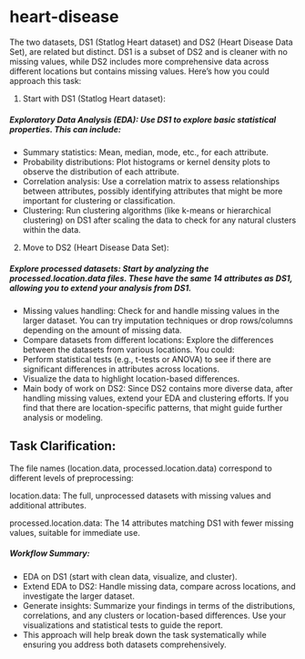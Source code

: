 # heart-disease


The two datasets, DS1 (Statlog Heart dataset) and DS2 (Heart Disease Data Set), are related but distinct. DS1 is a subset of DS2 and is cleaner with no missing values, while DS2 includes more comprehensive data across different locations but contains missing values. Here’s how you could approach this task:

1) Start with DS1 (Statlog Heart dataset):

##### Exploratory Data Analysis (EDA): Use DS1 to explore basic statistical properties. This can include:
- Summary statistics: Mean, median, mode, etc., for each attribute.
- Probability distributions: Plot histograms or kernel density plots to observe the distribution of each attribute.
- Correlation analysis: Use a correlation matrix to assess relationships between attributes, possibly identifying attributes that might be more important for clustering or classification.
- Clustering: Run clustering algorithms (like k-means or hierarchical clustering) on DS1 after scaling the data to check for any natural clusters within the data.



2) Move to DS2 (Heart Disease Data Set):

##### Explore processed datasets: Start by analyzing the processed.location.data files. These have the same 14 attributes as DS1, allowing you to extend your analysis from DS1.
- Missing values handling: Check for and handle missing values in the larger dataset. You can try imputation techniques or drop rows/columns depending on the amount of missing data.
- Compare datasets from different locations: Explore the differences between the datasets from various locations. You could:
- Perform statistical tests (e.g., t-tests or ANOVA) to see if there are significant differences in attributes across locations.
- Visualize the data to highlight location-based differences.
- Main body of work on DS2: Since DS2 contains more diverse data, after handling missing values, extend your EDA and clustering efforts. If you find that there are location-specific patterns, that might guide further analysis or modeling.



## Task Clarification:

The file names (location.data, processed.location.data) correspond to different levels of preprocessing:

location.data: The full, unprocessed datasets with missing values and additional attributes.

processed.location.data: The 14 attributes matching DS1 with fewer missing values, suitable for immediate use.

##### Workflow Summary:

- EDA on DS1 (start with clean data, visualize, and cluster).
- Extend EDA to DS2: Handle missing data, compare across locations, and investigate the larger dataset.
- Generate insights: Summarize your findings in terms of the distributions, correlations, and any clusters or location-based differences. Use your visualizations and statistical tests to guide the report.
- This approach will help break down the task systematically while ensuring you address both datasets comprehensively.
